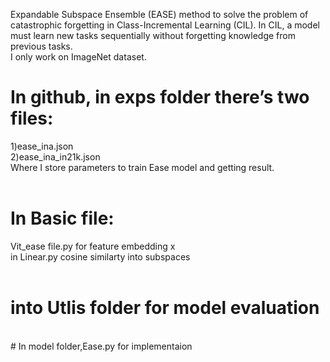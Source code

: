 Expandable Subspace Ensemble (EASE) method to solve the problem of catastrophic forgetting in Class-Incremental Learning (CIL). In CIL, a model must learn new tasks sequentially without forgetting knowledge from previous tasks.</br>
I only work on ImageNet dataset.</br>
# In github, in exps folder there’s two files:</br>
1)ease_ina.json</br>
2)ease_ina_in21k.json</br>
Where I store parameters to train Ease model and getting result.</br>
</br>
# In Basic file:</br>
Vit_ease file.py for feature embedding x</br>
in Linear.py cosine similarty into subspaces</br>
</br>
# into Utlis folder for model evaluation</br>
</br>
# In model folder,Ease.py for implementaion  



